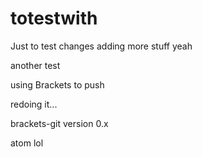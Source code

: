 # totestwith
Just to test
changes
adding
more
stuff
yeah

another test

using Brackets to push

redoing it...

brackets-git version 0.x

atom lol
